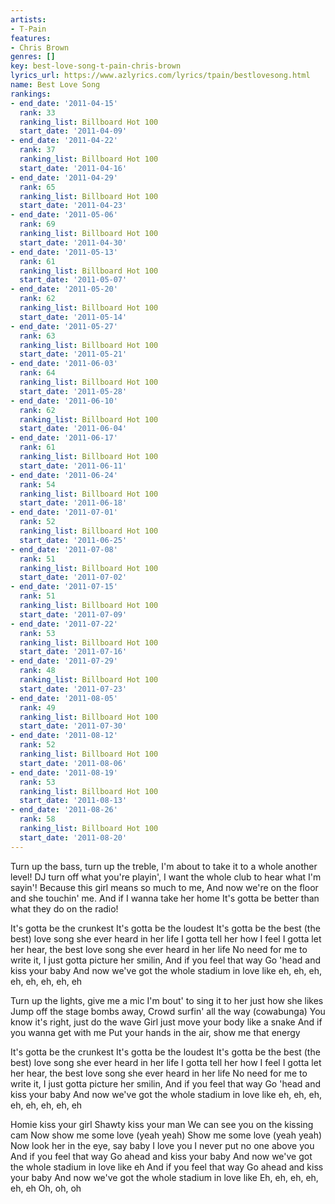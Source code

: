 ```yaml
---
artists:
- T-Pain
features:
- Chris Brown
genres: []
key: best-love-song-t-pain-chris-brown
lyrics_url: https://www.azlyrics.com/lyrics/tpain/bestlovesong.html
name: Best Love Song
rankings:
- end_date: '2011-04-15'
  rank: 33
  ranking_list: Billboard Hot 100
  start_date: '2011-04-09'
- end_date: '2011-04-22'
  rank: 37
  ranking_list: Billboard Hot 100
  start_date: '2011-04-16'
- end_date: '2011-04-29'
  rank: 65
  ranking_list: Billboard Hot 100
  start_date: '2011-04-23'
- end_date: '2011-05-06'
  rank: 69
  ranking_list: Billboard Hot 100
  start_date: '2011-04-30'
- end_date: '2011-05-13'
  rank: 61
  ranking_list: Billboard Hot 100
  start_date: '2011-05-07'
- end_date: '2011-05-20'
  rank: 62
  ranking_list: Billboard Hot 100
  start_date: '2011-05-14'
- end_date: '2011-05-27'
  rank: 63
  ranking_list: Billboard Hot 100
  start_date: '2011-05-21'
- end_date: '2011-06-03'
  rank: 64
  ranking_list: Billboard Hot 100
  start_date: '2011-05-28'
- end_date: '2011-06-10'
  rank: 62
  ranking_list: Billboard Hot 100
  start_date: '2011-06-04'
- end_date: '2011-06-17'
  rank: 61
  ranking_list: Billboard Hot 100
  start_date: '2011-06-11'
- end_date: '2011-06-24'
  rank: 54
  ranking_list: Billboard Hot 100
  start_date: '2011-06-18'
- end_date: '2011-07-01'
  rank: 52
  ranking_list: Billboard Hot 100
  start_date: '2011-06-25'
- end_date: '2011-07-08'
  rank: 51
  ranking_list: Billboard Hot 100
  start_date: '2011-07-02'
- end_date: '2011-07-15'
  rank: 51
  ranking_list: Billboard Hot 100
  start_date: '2011-07-09'
- end_date: '2011-07-22'
  rank: 53
  ranking_list: Billboard Hot 100
  start_date: '2011-07-16'
- end_date: '2011-07-29'
  rank: 48
  ranking_list: Billboard Hot 100
  start_date: '2011-07-23'
- end_date: '2011-08-05'
  rank: 49
  ranking_list: Billboard Hot 100
  start_date: '2011-07-30'
- end_date: '2011-08-12'
  rank: 52
  ranking_list: Billboard Hot 100
  start_date: '2011-08-06'
- end_date: '2011-08-19'
  rank: 53
  ranking_list: Billboard Hot 100
  start_date: '2011-08-13'
- end_date: '2011-08-26'
  rank: 58
  ranking_list: Billboard Hot 100
  start_date: '2011-08-20'
---
```



Turn up the bass, turn up the treble,
I'm about to take it to a whole another level!
DJ turn off what you're playin',
I want the whole club to hear what I'm sayin'!
Because this girl means so much to me,
And now we're on the floor and she touchin' me.
And if I wanna take her home
It's gotta be better than what they do on the radio!


It's gotta be the crunkest
It's gotta be the loudest
It's gotta be the best (the best) love song she ever heard in her life
I gotta tell her how I feel
I gotta let her hear, the best love song she ever heard in her life
No need for me to write it, I just gotta picture her smilin,
And if you feel that way
Go 'head and kiss your baby
And now we've got the whole stadium in love like eh, eh, eh, eh, eh, eh, eh, eh


Turn up the lights, give me a mic
I'm bout' to sing it to her just how she likes
Jump off the stage bombs away,
Crowd surfin' all the way (cowabunga)
You know it's right, just do the wave
Girl just move your body like a snake
And if you wanna get with me
Put your hands in the air, show me that energy


It's gotta be the crunkest
It's gotta be the loudest
It's gotta be the best (the best) love song she ever heard in her life
I gotta tell her how I feel
I gotta let her hear, the best love song she ever heard in her life
No need for me to write it, I just gotta picture her smilin,
And if you feel that way
Go 'head and kiss your baby
And now we've got the whole stadium in love like eh, eh, eh, eh, eh, eh, eh, eh

Homie kiss your girl
Shawty kiss your man
We can see you on the kissing cam
Now show me some love (yeah yeah)
Show me some love (yeah yeah)
Now look her in the eye, say baby I love you
I never put no one above you
And if you feel that way
Go ahead and kiss your baby
And now we've got the whole stadium in love like eh
And if you feel that way
Go ahead and kiss your baby
And now we've got the whole stadium in love like
Eh, eh, eh, eh, eh, eh
Oh, oh, oh



